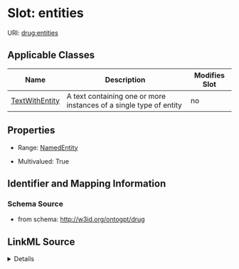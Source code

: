 

# Slot: entities

URI: [drug:entities](http://w3id.org/ontogpt/drug/entities)



<!-- no inheritance hierarchy -->





## Applicable Classes

| Name | Description | Modifies Slot |
| --- | --- | --- |
| [TextWithEntity](TextWithEntity.md) | A text containing one or more instances of a single type of entity |  no  |







## Properties

* Range: [NamedEntity](NamedEntity.md)

* Multivalued: True





## Identifier and Mapping Information







### Schema Source


* from schema: http://w3id.org/ontogpt/drug




## LinkML Source

<details>
```yaml
name: entities
from_schema: http://w3id.org/ontogpt/drug
rank: 1000
multivalued: true
alias: entities
owner: TextWithEntity
domain_of:
- TextWithEntity
range: NamedEntity

```
</details>